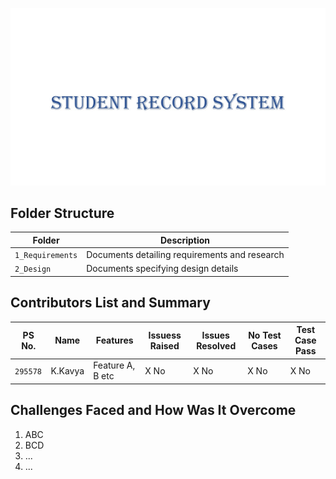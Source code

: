 ![STUDENT RECORD SYSTEM](https://github.com/295578/mini_project29/blob/main/Images/srs.JPG)
## Folder Structure
Folder             | Description
-------------------| -----------------------------------------
`1_Requirements`   | Documents detailing requirements and research
`2_Design`         | Documents specifying design details
## Contributors List and Summary

PS No. |  Name   |    Features    | Issuess Raised |Issues Resolved|No Test Cases|Test Case Pass
-------|---------|----------------|----------------|---------------|-------------|--------------
`295578` |K.Kavya  | Feature A, B etc    | X No     | X No   |X No   |X No          

## Challenges Faced and How Was It Overcome

1. ABC
2. BCD
3. ...
4. ...
